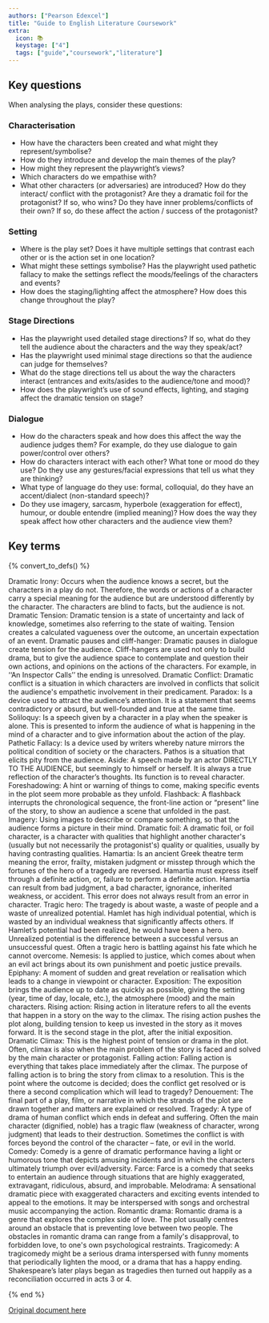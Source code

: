 ```yaml
---
authors: ["Pearson Edexcel"]
title: "Guide to English Literature Coursework"
extra:
  icon: 📚
  keystage: ["4"]
  tags: ["guide","coursework","literature"]
---
```


## Key questions

When analysing the plays, consider these questions:

### Characterisation
- How have the characters been created and what might they represent/symbolise? 
- How do they introduce and develop the main themes of the play?
- How might they represent the playwright’s views?
- Which characters do we empathise with?
- What other characters (or adversaries) are introduced? How do they interact/ conflict with the protagonist? Are they a dramatic foil for the protagonist? If so, who wins? Do they have inner problems/conflicts of their own? If so, do these affect the action / success of the protagonist?

### Setting
- Where is the play set? Does it have multiple settings that contrast each other or is the action set in one location?
- What might these settings symbolise? Has the playwright used pathetic fallacy to make the settings reflect the moods/feelings of the characters and events?
- How does the staging/lighting affect the atmosphere? How does this change throughout the play?

### Stage Directions
- Has the playwright used detailed stage directions? If so, what do they tell the audience about the characters and the way they speak/act?
- Has the playwright used minimal stage directions so that the audience can judge for themselves?
- What do the stage directions tell us about the way the characters interact (entrances and exits/asides to the audience/tone and mood)?
- How does the playwright’s use of sound effects, lighting, and staging affect the dramatic tension on stage?

### Dialogue
- How do the characters speak and how does this affect the way the audience judges them? For example, do they use dialogue to gain power/control over others?
- How do characters interact with each other? What tone or mood do they use? Do they use any gestures/facial expressions that tell us what they are thinking?
- What type of language do they use: formal, colloquial, do they have an accent/dialect (non-standard speech)?
- Do they use imagery, sarcasm, hyperbole (exaggeration for effect), humour, or double entendre (implied meaning)? How does the way they speak affect how other characters and the audience view them?


## Key terms

{% convert_to_defs() %}

Dramatic Irony: Occurs when the audience knows a secret, but the characters in a play do not. Therefore, the words or actions of a character carry a special meaning for the audience but are understood differently by the character. The characters are blind to facts, but the audience is not.
Dramatic Tension: Dramatic tension is a state of uncertainty and lack of knowledge, sometimes also referring to the state of waiting. Tension creates a calculated vagueness over the outcome, an uncertain expectation of an event.
Dramatic pauses and cliff-hanger: Dramatic pauses in dialogue create tension for the audience. Cliff-hangers are used not only to build drama, but to give the audience space to contemplate and question their own actions, and opinions on the actions of the characters. For example, in ‘‘An Inspector Calls’’ the ending is unresolved.
Dramatic Conflict: Dramatic conflict is a situation in which characters are involved in conflicts that solicit the audience's empathetic involvement in their predicament.
Paradox: Is a device used to attract the audience’s attention. It is a statement that seems contradictory or absurd, but well-founded and true at the same time.
Soliloquy: Is a speech given by a character in a play when the speaker is alone. This is presented to inform the audience of what is happening in the mind of a character and to give information about the action of the play.
Pathetic Fallacy: Is a device used by writers whereby nature mirrors the political condition of society or the characters. Pathos is a situation that elicits pity from the audience.
Aside: A speech made by an actor DIRECTLY TO THE AUDIENCE, but seemingly to himself or herself. It is always a true reflection of the character’s thoughts. Its function is to reveal character.
Foreshadowing: A hint or warning of things to come, making specific events in the plot seem more probable as they unfold.
Flashback: A flashback interrupts the chronological sequence, the front-line action or “present” line of the story, to show an audience a scene that unfolded in the past.
Imagery: Using images to describe or compare something, so that the audience forms a picture in their mind.
Dramatic foil: A dramatic foil, or foil character, is a character with qualities that highlight another character's (usually but not necessarily the protagonist's) quality or qualities, usually by having contrasting qualities.
Hamartia: Is an ancient Greek theatre term meaning the error, frailty, mistaken judgment or misstep through which the fortunes of the hero of a tragedy are reversed. Hamartia must express itself through a definite action, or, failure to perform a definite action. Hamartia can result from bad judgment, a bad character, ignorance, inherited weakness, or accident. This error does not always result from an error in character.
Tragic hero: The tragedy is about waste, a waste of people and a waste of unrealized potential. Hamlet has high individual potential, which is wasted by an individual weakness that significantly affects others. If Hamlet’s potential had been realized, he would have been a hero. Unrealized potential is the difference between a successful versus an unsuccessful quest. Often a tragic hero is battling against his fate which he cannot overcome.
Nemesis: Is applied to justice, which comes about when an evil act brings about its own punishment and poetic justice prevails.
Epiphany: A moment of sudden and great revelation or realisation which leads to a change in viewpoint or character.
Exposition: The exposition brings the audience up to date as quickly as possible, giving the setting (year, time of day, locale, etc.), the atmosphere (mood) and the main characters.
Rising action: Rising action in literature refers to all the events that happen in a story on the way to the climax. The rising action pushes the plot along, building tension to keep us invested in the story as it moves forward. It is the second stage in the plot, after the initial exposition.
Dramatic Climax: This is the highest point of tension or drama in the plot. Often, climax is also when the main problem of the story is faced and solved by the main character or protagonist.
Falling action: Falling action is everything that takes place immediately after the climax. The purpose of falling action is to bring the story from climax to a resolution. This is the point where the outcome is decided; does the conflict get resolved or is there a second complication which will lead to tragedy?
Denouement: The final part of a play, film, or narrative in which the strands of the plot are drawn together and matters are explained or resolved.
Tragedy: A type of drama of human conflict which ends in defeat and suffering. Often the main character (dignified, noble) has a tragic flaw (weakness of character, wrong judgment) that leads to their destruction. Sometimes the conflict is with forces beyond the control of the character – fate, or evil in the world.
Comedy: Comedy is a genre of dramatic performance having a light or humorous tone that depicts amusing incidents and in which the characters ultimately triumph over evil/adversity.
Farce: Farce is a comedy that seeks to entertain an audience through situations that are highly exaggerated, extravagant, ridiculous, absurd, and improbable.
Melodrama: A sensational dramatic piece with exaggerated characters and exciting events intended to appeal to the emotions. It may be interspersed with songs and orchestral music accompanying the action.
Romantic drama: Romantic drama is a genre that explores the complex side of love. The plot usually centres around an obstacle that is preventing love between two people. The obstacles in romantic drama can range from a family's disapproval, to forbidden love, to one's own psychological restraints.
Tragicomedy: A tragicomedy might be a serious drama interspersed with funny moments that periodically lighten the mood, or a drama that has a happy ending. Shakespeare’s later plays began as tragedies then turned out happily as a reconciliation occurred in acts 3 or 4.

{% end %}

[Original document here](https://qualifications.pearson.com/content/dam/pdf/International%20GCSE/English%20Literature/2016/Teaching%20and%20learning%20materials/support-for-writing-about-drama-as-drama-with-an-inspector-calls-examples.pdf)
